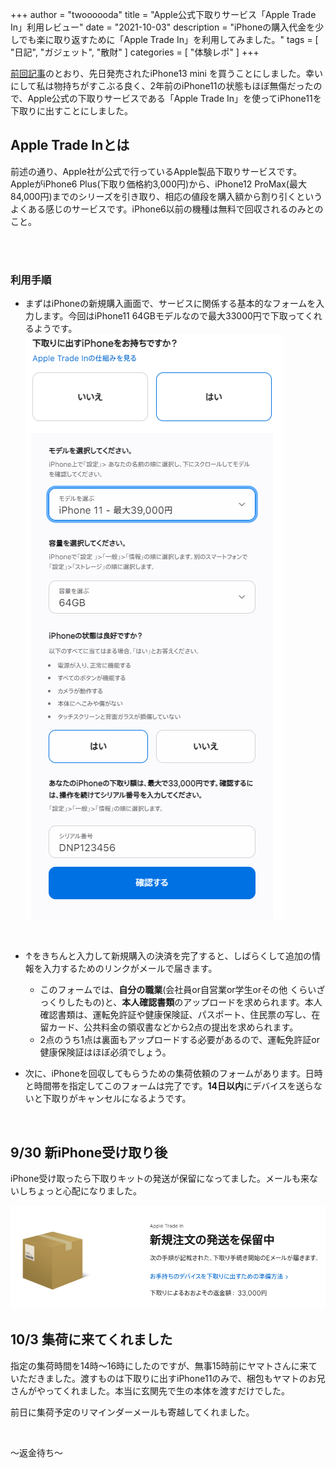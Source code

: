 +++
author = "twoooooda"
title = "Apple公式下取りサービス「Apple Trade In」利用レビュー"
date = "2021-10-03"
description = "iPhoneの購入代金を少しでも楽に取り返すために「Apple Trade In」を利用してみました。"
tags = [
    "日記",
    "ガジェット",
    "散財"
]
categories = [
    "体験レポ"
]
+++

[前回記事](https://twoooooda.github.io/p/iphone-13-mini%E8%B2%B7%E3%81%A3%E3%81%9F%E3%82%88%E3%83%BC/)のとおり、先日発売されたiPhone13 mini を買うことにしました。幸いにして私は物持ちがすこぶる良く、2年前のiPhone11の状態もほぼ無傷だったので、Apple公式の下取りサービスである「Apple Trade In」を使ってiPhone11を下取りに出すことにしました。

## Apple Trade Inとは
前述の通り、Apple社が公式で行っているApple製品下取りサービスです。AppleがiPhone6 Plus(下取り価格約3,000円)から、iPhone12 ProMax(最大84,000円)までのシリーズを引き取り、相応の値段を購入額から割り引くというよくある感じのサービスです。iPhone6以前の機種は無料で回収されるのみとのこと。

<br>
<br>

### 利用手順
- まずはiPhoneの新規購入画面で、サービスに関係する基本的なフォームを入力します。今回はiPhone11 64GBモデルなので最大33000円で下取ってくれるようです。 
![](aab9cf0b114ce358f95a619c9ba0b4dd.png) 



<br>

- ↑をきちんと入力して新規購入の決済を完了すると、しばらくして追加の情報を入力するためのリンクがメールで届きます。

  - このフォームでは、**自分の職業**(会社員or自営業or学生orその他 くらいざっくりしたもの)と、**本人確認書類**のアップロードを求められます。本人確認書類は、運転免許証や健康保険証、パスポート、住民票の写し、在留カード、公共料金の領収書などから2点の提出を求められます。
  - 2点のうち1点は裏面もアップロードする必要があるので、運転免許証or健康保険証はほぼ必須でしょう。

- 次に、iPhoneを回収してもらうための集荷依頼のフォームがあります。日時と時間帯を指定してこのフォームは完了です。**14日以内**にデバイスを送らないと下取りがキャンセルになるようです。

<br>

## 9/30 新iPhone受け取り後
iPhone受け取ったら下取りキットの発送が保留になってました。メールも来ないしちょっと心配になりました。

![](d7e82602fbf3e432c2c15873917397a2.png) 

## 10/3 集荷に来てくれました
指定の集荷時間を14時～16時にしたのですが、無事15時前にヤマトさんに来ていただきました。渡すものは下取りに出すiPhone11のみで、梱包もヤマトのお兄さんがやってくれました。本当に玄関先で生の本体を渡すだけでした。

前日に集荷予定のリマインダーメールも寄越してくれました。

<br>

～返金待ち～

